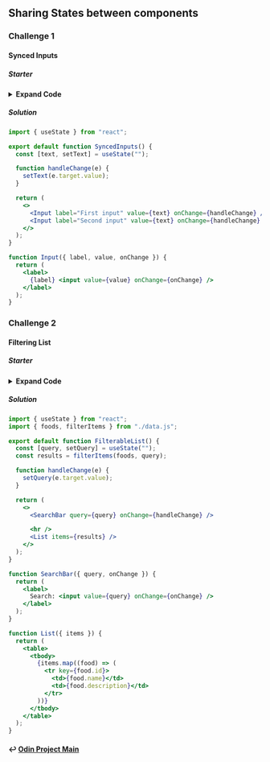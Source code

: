 ## Sharing States between components

### Challenge 1

#### Synced Inputs

##### Starter

<details>
<summary style="font-size: 1em;font-weight: bold;"> Expand Code</summary>

```jsx
import { useState } from "react";

export default function SyncedInputs() {
  return (
    <>
      <Input label="First input" />
      <Input label="Second input" />
    </>
  );
}

function Input({ label }) {
  const [text, setText] = useState("");

  function handleChange(e) {
    setText(e.target.value);
  }

  return (
    <label>
      {label} <input value={text} onChange={handleChange} />
    </label>
  );
}
```

</details>

##### Solution

```jsx
import { useState } from "react";

export default function SyncedInputs() {
  const [text, setText] = useState("");

  function handleChange(e) {
    setText(e.target.value);
  }

  return (
    <>
      <Input label="First input" value={text} onChange={handleChange} />
      <Input label="Second input" value={text} onChange={handleChange} />
    </>
  );
}

function Input({ label, value, onChange }) {
  return (
    <label>
      {label} <input value={value} onChange={onChange} />
    </label>
  );
}
```

### Challenge 2

#### Filtering List

##### Starter

<details>
<summary style="font-size: 1em;font-weight: bold;"> Expand Code</summary>

```jsx
import { useState } from "react";
import { foods, filterItems } from "./data.js";

export default function FilterableList() {
  return (
    <>
      <SearchBar />

      <hr />
      <List items={foods} />
    </>
  );
}

function SearchBar() {
  const [query, setQuery] = useState("");

  function handleChange(e) {
    setQuery(e.target.value);
  }

  return (
    <label>
      Search: <input value={query} onChange={handleChange} />
    </label>
  );
}

function List({ items }) {
  return (
    <table>
      <tbody>
        {items.map((food) => (
          <tr key={food.id}>
            <td>{food.name}</td>
            <td>{food.description}</td>
          </tr>
        ))}
      </tbody>
    </table>
  );
}
```

</details>

##### Solution

```jsx
import { useState } from "react";
import { foods, filterItems } from "./data.js";

export default function FilterableList() {
  const [query, setQuery] = useState("");
  const results = filterItems(foods, query);

  function handleChange(e) {
    setQuery(e.target.value);
  }

  return (
    <>
      <SearchBar query={query} onChange={handleChange} />

      <hr />
      <List items={results} />
    </>
  );
}

function SearchBar({ query, onChange }) {
  return (
    <label>
      Search: <input value={query} onChange={onChange} />
    </label>
  );
}

function List({ items }) {
  return (
    <table>
      <tbody>
        {items.map((food) => (
          <tr key={food.id}>
            <td>{food.name}</td>
            <td>{food.description}</td>
          </tr>
        ))}
      </tbody>
    </table>
  );
}
```

#### ↩️ [Odin Project Main](/work/notes/odin_project/the-odin-project.md)
